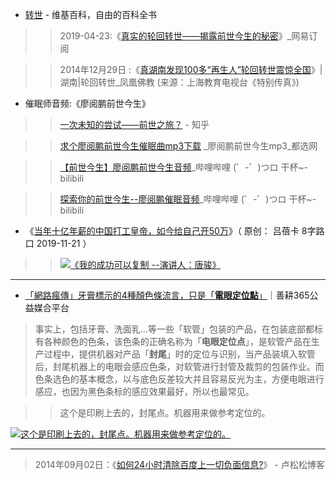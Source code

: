 -  [转世](https://zh.wikipedia.org/wiki/%E8%BD%89%E4%B8%96) - 维基百科，自由的百科全书
 
>> 2019-04-23:《[真实的轮回转世——揭露前世今生的秘密](https://www.163.com/dy/article/EDC8S1ME0515E67B.html)》_网易订阅

>> 2014年12月29日 :《[真湖南发现100多“再生人”轮回转世震惊全国](https://fo.ifeng.com/news/detail_2014_08/28/38546181_0.shtml)》|湖南|轮回转世_凤凰佛教 (来源：上海教育电视台《特别传真》)

- 催眠师音频:《廖阅鹏前世今生》

>> [一次未知的尝试——前世之旅？](https://zhuanlan.zhihu.com/p/110535548) - 知乎

>> [求个廖阅鹏前世今生催眠曲mp3下载](http://www.ibestchoice.com/244172.html) _廖阅鹏前世今生mp3_都选网

>> [【前世今生】廖阅鹏前世今生音频](https://www.bilibili.com/s/video/BV1ii4y1g78R)_哔哩哔哩 (゜-゜)つロ 干杯~-bilibili

>> [探索你的前世今生--廖阅鹏催眠音频](https://www.bilibili.com/s/video/BV1ET4y1w7eV)_哔哩哔哩 (゜-゜)つロ 干杯~-bilibili

- 《[当年十亿年薪的中国打工皇帝，如今给自己开50万](https://mp.weixin.qq.com/s/NKwoRihK4cz1mUoUOhBLSw)》（  原创： 吕蓓卡 8字路口 2019-11-21  ） 
>> <p><a href="http://www.wibibi.com"><img src="https://mmbiz.qpic.cn/mmbiz_jpg/0blrkspUXG7oezJ1l9IafcVmP5y5DLoytNibPR14HagNk7xibBZ1Cwic5VibAg6YnyTPCQQIC2HNSZsEics9xiahpAag/640?wx_fmt=jpeg&tp=webp&wxfrom=5&wx_lazy=1&wx_co=1" border="0" alt="《我的成功可以复制 --演讲人：唐骏》" title="《当年十亿年薪的中国打工皇帝，如今给自己开50万》（  原创： 吕蓓卡 8字路口 2019-11-21  ） "></a></p>

-----------------------------------------------------------------------------------------

- [「網路瘋傳」牙膏標示的4種顏色條流言，只是「**電眼定位點**」](https://harvest365.org/posts/1311)｜善耕365公益媒合平台

> 事实上，包括牙膏、洗面乳…等一些「软管」包装的产品，在包装底部都标有各种颜色的色条，该色条的正确名称为「**电眼定位点**」，是软管产品在生产过程中，提供机器对产品「**封尾**」时的定位与识别，当产品装填入软管后，封尾机器上的电眼会感应色条，对软管进行封管及裁剪的包装作业。而色条选色的基本概念，以与底色反差较大并且容易反光为主，方便电眼进行感应，也因为黑色条标的感应效果最好，所以也最常见。

>> 这个是印刷上去的，封尾点。机器用来做参考定位的。
<p>
<a href="https://harvest365.org/posts/1311">
<img src="https://harvest365.org/uploads/2015/04/211507425060.jpg" border="0" alt="这个是印刷上去的，封尾点。机器用来做参考定位的。" 
title="这个是印刷上去的，封尾点。机器用来做参考定位的。"></a>
</p>

---------------------------------------------------------------------------------

> 2014年09月02日：《[如何24小时清除百度上一切负面信息?](https://lusongsong.com/reed/1150.html)》 - 卢松松博客  
